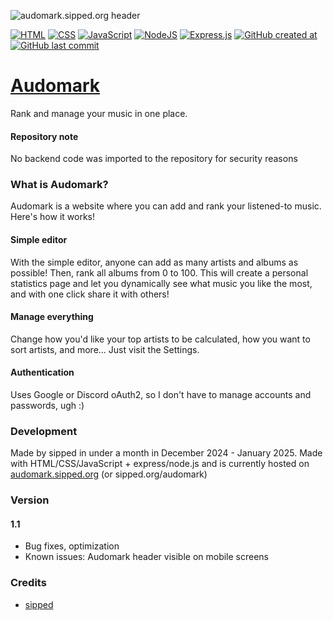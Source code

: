 ![audomark.sipped.org header](https://audomark.sipped.org/public/github/audomark.png)

[![HTML](https://img.shields.io/badge/HTML-%23E34F26.svg?logo=html5&logoColor=white)](#)
[![CSS](https://img.shields.io/badge/CSS-1572B6?logo=css3&logoColor=fff)](#)
[![JavaScript](https://img.shields.io/badge/JavaScript-F7DF1E?logo=javascript&logoColor=000)](#)
[![NodeJS](https://img.shields.io/badge/Node.js-6DA55F?logo=node.js&logoColor=white)](#)
[![Express.js](https://img.shields.io/badge/Express.js-%23404d59.svg?logo=express&logoColor=%2361DAFB)](#)
[![GitHub created at](https://img.shields.io/github/created-at/sippedaway/Audomark)](#)
[![GitHub last commit](https://img.shields.io/github/last-commit/sippedaway/Audomark)](#)

# [Audomark](https://audomark.sipped.org/)
Rank and manage your music in one place.

#### Repository note
No backend code was imported to the repository for security reasons

### What is Audomark?
Audomark is a website where you can add and rank your listened-to music. Here's how it works!

#### Simple editor
With the simple editor, anyone can add as many artists and albums as possible! Then, rank all albums from 0 to 100. This will create a personal statistics page and let you dynamically see what music you like the most, and with one click share it with others!
#### Manage everything
Change how you'd like your top artists to be calculated, how you want to sort artists, and more... Just visit the Settings.
#### Authentication
Uses Google or Discord oAuth2, so I don't have to manage accounts and passwords, ugh :)

### Development
Made by sipped in under a month in December 2024 - January 2025. Made with HTML/CSS/JavaScript + express/node.js and is currently hosted on [audomark.sipped.org](https://audomark.sipped.org) (or sipped.org/audomark)

### Version
#### 1.1
- Bug fixes, optimization
- Known issues: Audomark header visible on mobile screens

### Credits
- [sipped](https://github.com/sippedaway)
